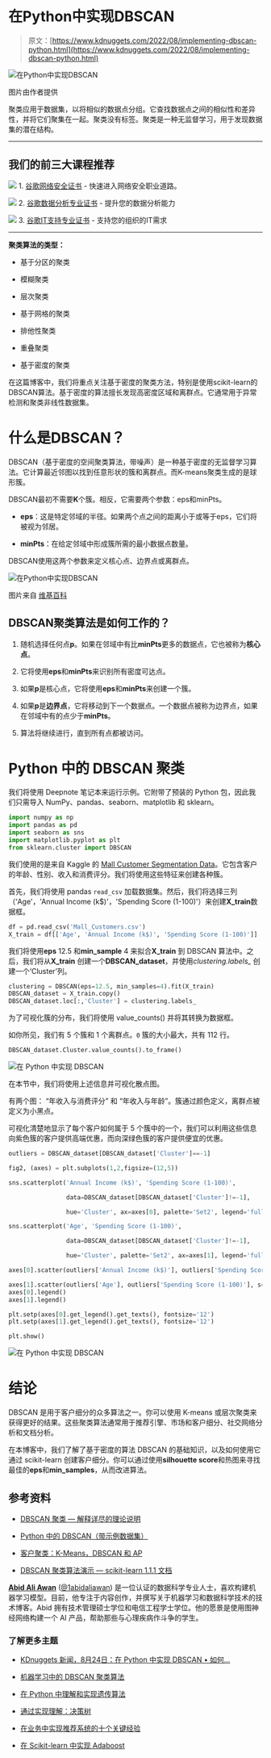 # 在Python中实现DBSCAN

> 原文：[https://www.kdnuggets.com/2022/08/implementing-dbscan-python.html](https://www.kdnuggets.com/2022/08/implementing-dbscan-python.html)

![在Python中实现DBSCAN](../Images/94e0605a1cccd911b0460aa70cfec065.png)

图片由作者提供

聚类应用于数据集，以将相似的数据点分组。它查找数据点之间的相似性和差异性，并将它们聚集在一起。聚类没有标签。聚类是一种无监督学习，用于发现数据集的潜在结构。

* * *

## 我们的前三大课程推荐

![](../Images/0244c01ba9267c002ef39d4907e0b8fb.png) 1\. [谷歌网络安全证书](https://www.kdnuggets.com/google-cybersecurity) - 快速进入网络安全职业道路。

![](../Images/e225c49c3c91745821c8c0368bf04711.png) 2\. [谷歌数据分析专业证书](https://www.kdnuggets.com/google-data-analytics) - 提升您的数据分析能力

![](../Images/0244c01ba9267c002ef39d4907e0b8fb.png) 3\. [谷歌IT支持专业证书](https://www.kdnuggets.com/google-itsupport) - 支持您的组织的IT需求

* * *

**聚类算法的类型：**

+   基于分区的聚类

+   模糊聚类

+   层次聚类

+   基于网格的聚类

+   排他性聚类

+   重叠聚类

+   基于密度的聚类

在这篇博客中，我们将重点关注基于密度的聚类方法，特别是使用scikit-learn的DBSCAN算法。基于密度的算法擅长发现高密度区域和离群点。它通常用于异常检测和聚类非线性数据集。

# 什么是DBSCAN？

DBSCAN（基于密度的空间聚类算法，带噪声）是一种基于密度的无监督学习算法。它计算最近邻图以找到任意形状的簇和离群点。而K-means聚类生成的是球形簇。

DBSCAN最初不需要**K**个簇。相反，它需要两个参数：eps和minPts。

+   **eps**：这是特定邻域的半径。如果两个点之间的距离小于或等于eps，它们将被视为邻居。

+   **minPts**：在给定邻域中形成簇所需的最小数据点数量。

DBSCAN使用这两个参数来定义核心点、边界点或离群点。

![在Python中实现DBSCAN](../Images/c1396de7ad158c30211a70ba97a24097.png)

图片来自 [维基百科](https://en.wikipedia.org/wiki/DBSCAN)

## DBSCAN聚类算法是如何工作的？

1.  随机选择任何点**p**。如果在邻域中有比**minPts**更多的数据点，它也被称为**核心点**。

1.  它将使用**eps**和**minPts**来识别所有密度可达点。

1.  如果**p**是核心点，它将使用**eps**和**minPts**来创建一个簇。

1.  如果**p**是**边界点**，它将移动到下一个数据点。一个数据点被称为边界点，如果在邻域中有的点少于**minPts**。

1.  算法将继续进行，直到所有点都被访问。

# Python 中的 DBSCAN 聚类

我们将使用 Deepnote 笔记本来运行示例。它附带了预装的 Python 包，因此我们只需导入 NumPy、pandas、seaborn、matplotlib 和 sklearn。

```py
import numpy as np
import pandas as pd
import seaborn as sns
import matplotlib.pyplot as plt
from sklearn.cluster import DBSCAN
```

我们使用的是来自 Kaggle 的 [Mall Customer Segmentation Data](https://www.kaggle.com/datasets/vjchoudhary7/customer-segmentation-tutorial-in-python)。它包含客户的年龄、性别、收入和消费评分。我们将使用这些特征来创建各种簇。

首先，我们将使用 pandas `read_csv` 加载数据集。然后，我们将选择三列（‘Age'，'Annual Income (k$)'，'Spending Score (1-100)'）来创建**X_train**数据框。

```py
df = pd.read_csv('Mall_Customers.csv')
X_train = df[['Age', 'Annual Income (k$)', 'Spending Score (1-100)']]
```

我们将使用**eps** 12.5 和**min_sample** 4 来拟合**X_train** 到 DBSCAN 算法中。之后，我们将从**X_train** 创建一个**DBSCAN_dataset**，并使用*clustering.labels_* 创建一个‘Cluster’列。

```py
clustering = DBSCAN(eps=12.5, min_samples=4).fit(X_train)
DBSCAN_dataset = X_train.copy()
DBSCAN_dataset.loc[:,'Cluster'] = clustering.labels_ 
```

为了可视化簇的分布，我们将使用 value_counts() 并将其转换为数据框。

如你所见，我们有 5 个簇和 1 个离群点。`0` 簇的大小最大，共有 112 行。

```py
DBSCAN_dataset.Cluster.value_counts().to_frame()
```

![在 Python 中实现 DBSCAN](../Images/58594769218df7713ab39c8bf07c978a.png)

在本节中，我们将使用上述信息并可视化散点图。

有两个图： “年收入与消费评分” 和 “年收入与年龄”。簇通过颜色定义，离群点被定义为小黑点。

可视化清楚地显示了每个客户如何属于 5 个簇中的一个，我们可以利用这些信息向紫色簇的客户提供高端优惠，而向深绿色簇的客户提供便宜的优惠。

```py
outliers = DBSCAN_dataset[DBSCAN_dataset['Cluster']==-1]

fig2, (axes) = plt.subplots(1,2,figsize=(12,5))

sns.scatterplot('Annual Income (k$)', 'Spending Score (1-100)',

                data=DBSCAN_dataset[DBSCAN_dataset['Cluster']!=-1],

                hue='Cluster', ax=axes[0], palette='Set2', legend='full', s=200)

sns.scatterplot('Age', 'Spending Score (1-100)',

                data=DBSCAN_dataset[DBSCAN_dataset['Cluster']!=-1],

                hue='Cluster', palette='Set2', ax=axes[1], legend='full', s=200)

axes[0].scatter(outliers['Annual Income (k$)'], outliers['Spending Score (1-100)'], s=10, label='outliers', c="k")

axes[1].scatter(outliers['Age'], outliers['Spending Score (1-100)'], s=10, label='outliers', c="k")
axes[0].legend()
axes[1].legend()

plt.setp(axes[0].get_legend().get_texts(), fontsize='12')
plt.setp(axes[1].get_legend().get_texts(), fontsize='12')

plt.show()
```

![在 Python 中实现 DBSCAN](../Images/36c5e6e22fd005e1a3979bcc807d0eca.png)

# 结论

DBSCAN 是用于客户细分的众多算法之一。你可以使用 K-means 或层次聚类来获得更好的结果。这些聚类算法通常用于推荐引擎、市场和客户细分、社交网络分析和文档分析。

在本博客中，我们了解了基于密度的算法 DBSCAN 的基础知识，以及如何使用它通过 scikit-learn 创建客户细分。你可以通过使用**silhouette score**和热图来寻找最佳的**eps**和**min_samples**，从而改进算法。

## 参考资料

+   [DBSCAN 聚类 — 解释详尽的理论说明](https://towardsdatascience.com/dbscan-clustering-explained-97556a2ad556)

+   [Python 中的 DBSCAN（带示例数据集）](https://www.reneshbedre.com/blog/dbscan-python.html)

+   [客户聚类：K-Means，DBSCAN 和 AP](https://www.kaggle.com/code/datark1/customers-clustering-k-means-dbscan-and-ap)

+   [DBSCAN 聚类算法演示 — scikit-learn 1.1.1 文档](https://scikit-learn.org/stable/auto_examples/cluster/plot_dbscan.html#sphx-glr-auto-examples-cluster-plot-dbscan-py)

**[Abid Ali Awan](https://www.polywork.com/kingabzpro)** ([@1abidaliawan](https://twitter.com/1abidaliawan)) 是一位认证的数据科学专业人士，喜欢构建机器学习模型。目前，他专注于内容创作，并撰写关于机器学习和数据科学技术的技术博客。Abid 拥有技术管理硕士学位和电信工程学士学位。他的愿景是使用图神经网络构建一个 AI 产品，帮助那些与心理疾病作斗争的学生。

### 了解更多主题

+   [KDnuggets 新闻，8月24日：在 Python 中实现 DBSCAN • 如何…](https://www.kdnuggets.com/2022/n34.html)

+   [机器学习中的 DBSCAN 聚类算法](https://www.kdnuggets.com/2020/04/dbscan-clustering-algorithm-machine-learning.html)

+   [在 Python 中理解和实现遗传算法](https://www.kdnuggets.com/understanding-and-implementing-genetic-algorithms-in-python)

+   [通过实现理解：决策树](https://www.kdnuggets.com/2023/02/understanding-implementing-decision-tree.html)

+   [在业务中实现推荐系统的十个关键经验](https://www.kdnuggets.com/2022/07/ten-key-lessons-implementing-recommendation-systems-business.html)

+   [在 Scikit-learn 中实现 Adaboost](https://www.kdnuggets.com/2022/10/implementing-adaboost-scikitlearn.html)
